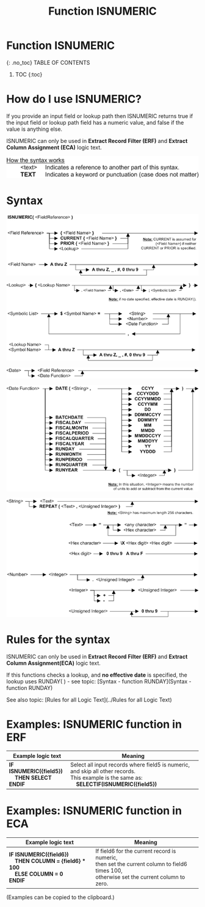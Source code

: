 ﻿---
layout: default
title: "Function ISNUMERIC"
parent: Functions
grand_parent: Workbench Logic Text Full Details
nav_order: 16
---
# Function ISNUMERIC
{: .no_toc}
TABLE OF CONTENTS 
1. TOC
{:toc}  


# How do I use ISNUMERIC? 

If you provide an input field or lookup path then ISNUMERIC returns true if the input field or lookup path field has a numeric value, and false if the value is anything else.

ISNUMERIC can only be used in **Extract Record Filter (ERF)** and **Extract Column Assignment (ECA)** logic text.


![(Syntax Legend)](../../images/LTZZ_Syntax_legend.gif )

# Syntax 

![Function ISNUMERIC 1](../../images/LTSF_ISNUMERIC_01.gif)

![Function ISNUMERIC 2](../../images/LTSF_ISNUMERIC_02.gif)

![Function ISNUMERIC 3](../../images/LTSF_Date_01.gif)

![Function ISNUMERIC 4](../../images/LTSF_ISNUMERIC_03.gif)

![Function ISNUMERIC 5](../../images/LTSF_ISNUMERIC_04.gif)


# Rules for the syntax 

ISNUMERIC can only be used in **Extract Record Filter (ERF)** and **Extract Column Assignment(ECA)** logic text.

If this functions checks a lookup, and **no effective date** is specified, the lookup uses RUNDAY\( \) - see topic: [Syntax - function RUNDAY](Syntax - function RUNDAY)

See also topic: [Rules for all Logic Text](../Rules for all Logic Text) 


# Examples: ISNUMERIC function in ERF 

|Example logic text|Meaning|
|------------------|-------|
|**IF ISNUMERIC({field5})<br>&nbsp;&nbsp;&nbsp;&nbsp;THEN SELECT<br>ENDIF**|Select all input records where field5 is numeric, and skip all other records.<br>This example is the same as:<br>&nbsp;&nbsp;&nbsp;&nbsp;**SELECTIF(ISNUMERIC({field5})**|



# Examples: ISNUMERIC function in ECA 

|Example logic text|Meaning|
|------------------|-------|
|**IF ISNUMERIC({field6})<br>&nbsp;&nbsp;&nbsp;&nbsp;THEN COLUMN = {field6} \* 100<br>&nbsp;&nbsp;&nbsp;&nbsp;ELSE COLUMN = 0<br>ENDIF**|If field6 for the current record is numeric,<br>then set the current column to field6 times 100,<br>otherwise set the current column to zero.|


  
  (Examples can be copied to the clipboard.)
  

